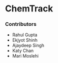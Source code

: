 # ChemTrack

### Contributors
- Rahul Gupta
- Ekjyot Shinh
- Ajaydeep Singh
- Katy Chan
- Mari Moslehi
